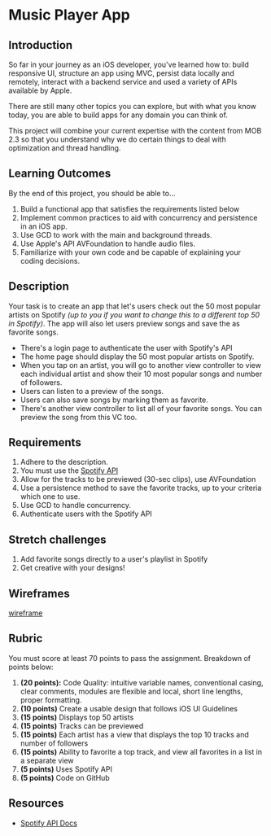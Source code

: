 # Music Player App

## Introduction

So far in your journey as an iOS developer, you've learned how to: build responsive UI, structure an app using MVC, persist data locally and remotely, interact with a backend service and used a variety of APIs available by Apple.

There are still many other topics you can explore, but with what you know today, you are able to build apps for any domain you can think of.

This project will combine your current expertise with the content from MOB 2.3 so that you understand why we do certain things to deal with optimization and thread handling.

## Learning Outcomes

By the end of this project, you should be able to...

1. Build a functional app that satisfies the requirements listed below
1. Implement common practices to aid with concurrency and persistence in an iOS app.
1. Use GCD to work with the main and background threads.
1. Use Apple's API AVFoundation to handle audio files.
1. Familiarize with your own code and be capable of explaining your coding decisions.

## Description

Your task is to create an app that let's users check out the 50 most popular artists on Spotify *(up to you if you want to change this to a different top 50 in Spotify)*. The app will also let users preview songs and save the as favorite songs.

- There's a login page to authenticate the user with Spotify's API
- The home page should display the 50 most popular artists on Spotify.
- When you tap on an artist, you will go to another view controller to view each individual artist and show their 10 most popular songs and number of followers.
- Users can listen to a preview of the songs.
- Users can also save songs by marking them as favorite.
- There's another view controller to list all of your favorite songs. You can preview the song from this VC too.

## Requirements

1. Adhere to the description.
1. You must use the [Spotify API](https://developer.spotify.com/documentation/web-api/)
1. Allow for the tracks to be previewed (30-sec clips), use AVFoundation
1. Use a persistence method to save the favorite tracks, up to your criteria which one to use.
1. Use GCD to handle concurrency.
1. Authenticate users with the Spotify API

## Stretch challenges

1. Add favorite songs directly to a user's playlist in Spotify
1. Get creative with your designs!

## Wireframes

[wireframe](wire.jpeg)

## Rubric

You must score at least 70 points to pass the assignment. Breakdown of points below:

1. **(20 points):** Code Quality: intuitive variable names, conventional casing, clear comments, modules are flexible and local, short line lengths, proper formatting.
1. **(10 points)** Create a usable design that follows iOS UI Guidelines
1. **(15 points)** Displays top 50 artists
1. **(15 points)** Tracks can be previewed
1. **(15 points)** Each artist has a view that displays the top 10 tracks and number of followers
1. **(15 points)** Ability to favorite a top track, and view all favorites in a list in a separate view
1. **(5 points)** Uses Spotify API
1. **(5 points)** Code on GitHub

## Resources
- [Spotify API Docs](https://developer.spotify.com/documentation/web-api/)
